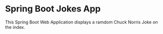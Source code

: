 # Spring Boot Jokes App
This Spring Boot Web Application displays a ramdom Chuck Norris Joke on the index.